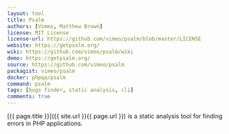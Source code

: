 ```yaml
---
layout: tool
title: Psalm
authors: [Vimeo, Matthew Brown]
license: MIT License  
license-url: https://github.com/vimeo/psalm/blob/master/LICENSE
website: https://getpsalm.org/
wiki: https://github.com/vimeo/psalm/wiki
demo: https://getpsalm.org/
source: https://github.com/vimeo/psalm 
packagist: vimeo/psalm 
docker: phpqa/psalm
command: psalm 
tags: [bugs finder, static analysis, cli] 
comments: true
---
```


[{{ page.title }}]({{ site.url }}{{ page.url }}) is a static analysis tool for finding errors in PHP applications.

<!--more--> 
